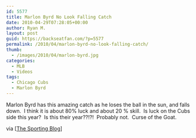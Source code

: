 ```yaml
---
id: 5577
title: Marlon Byrd No Look Falling Catch
date: 2010-04-29T07:28:05+00:00
author: Ryan M.
layout: post
guid: https://backseatfan.com/?p=5577
permalink: /2010/04/marlon-byrd-no-look-falling-catch/
thumb:
  - /images/2010/04/marlon-byrd.jpg
categories:
  - MLB
  - Videos
tags:
  - Chicago Cubs
  - Marlon Byrd
---
```


<div class="entry">
  <p>
  </p>

  <p>
    Marlon Byrd has this amazing catch as he loses the ball in the sun, and falls down.  I think it is about 80% luck and about 20 % skill.  Is luck on the Cubs side this year?  Is this their year??!?!  Probably not.  Curse of the Goat.
  </p>

  <p>
    via [<a href="https://www.sportingnews.com/blog/the_sporting_blog">The Sporting Blog</a>]
  </p>
</div>
